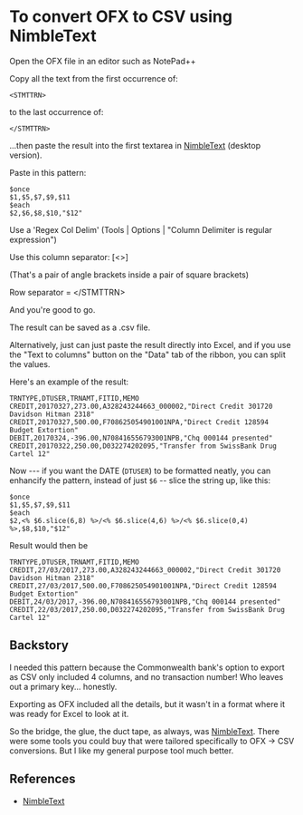 ﻿# To convert OFX to CSV using NimbleText

Open the OFX file in an editor such as NotePad++

Copy all the text from the first occurrence of:

    <STMTTRN>

to the last occurrence of:

    </STMTTRN>

...then paste the result into the first textarea in [NimbleText](http://NimbleText) (desktop version).

Paste in this pattern:

    $once
    $1,$5,$7,$9,$11
    $each
    $2,$6,$8,$10,"$12"


Use a 'Regex Col Delim' (Tools | Options | "Column Delimiter is regular expression")

Use this column separator: [&lt;&gt;]

(That's a pair of angle brackets inside a pair of square brackets)

Row separator = &lt;/STMTTRN&gt;

And you're good to go.

The result can be saved as a .csv file.

Alternatively, just can just paste the result directly into Excel, and if you use the "Text to columns" button on the "Data" tab of the ribbon, you can split the values.


Here's an example of the result:


    TRNTYPE,DTUSER,TRNAMT,FITID,MEMO
    CREDIT,20170327,273.00,A328243244663_000002,"Direct Credit 301720 Davidson Hitman 2318"
    CREDIT,20170327,500.00,F708625054901001NPA,"Direct Credit 128594 Budget Extortion"
    DEBIT,20170324,-396.00,N708416556793001NPB,"Chq 000144 presented"
    CREDIT,20170322,250.00,D032274202095,"Transfer from SwissBank Drug Cartel 12"

Now --- if you want the DATE  (`DTUSER`) to be formatted neatly, you can enhancify the pattern, instead of just `$6` -- slice the string up, like this:

    $once
    $1,$5,$7,$9,$11
    $each
    $2,<% $6.slice(6,8) %>/<% $6.slice(4,6) %>/<% $6.slice(0,4) %>,$8,$10,"$12"

Result would then be

    TRNTYPE,DTUSER,TRNAMT,FITID,MEMO
    CREDIT,27/03/2017,273.00,A328243244663_000002,"Direct Credit 301720 Davidson Hitman 2318"
    CREDIT,27/03/2017,500.00,F708625054901001NPA,"Direct Credit 128594 Budget Extortion"
    DEBIT,24/03/2017,-396.00,N708416556793001NPB,"Chq 000144 presented"
    CREDIT,22/03/2017,250.00,D032274202095,"Transfer from SwissBank Drug Cartel 12"




## Backstory

I needed this pattern because the Commonwealth bank's option to export as CSV only included 4 columns, and no transaction number! Who leaves out a primary key... honestly.

Exporting as OFX included all the details, but it wasn't in a format where it was ready for Excel to look at it.

So the bridge, the glue, the duct tape, as always, was [NimbleText](http://NimbleText). There were some tools you could buy that were tailored specifically to OFX -> CSV conversions. But I like my general purpose tool much better.


## References

 * [NimbleText](http://NimbleText)